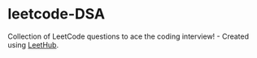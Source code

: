 # leetcode-DSA
Collection of LeetCode questions to ace the coding interview! - Created using [LeetHub](https://github.com/QasimWani/LeetHub).

